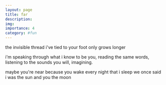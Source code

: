 ```yaml
---
layout: page
title: far
description: 
img:
importance: 4
category: #fun
---
```


the invisible thread
i've tied to your foot
only grows longer

i'm speaking through what
i know to be you,
reading the same words,
listening to the sounds you will,
imagining.

maybe you're near
because you wake every
night that i sleep
we once said i was the sun
and you the moon
